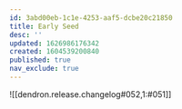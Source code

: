 ```yaml
---
id: 3abd00eb-1c1e-4253-aaf5-dcbe20c21850
title: Early Seed
desc: ''
updated: 1626986176342
created: 1604539200840
published: true
nav_exclude: true
---
```


![[dendron.release.changelog#052,1:#051]]
